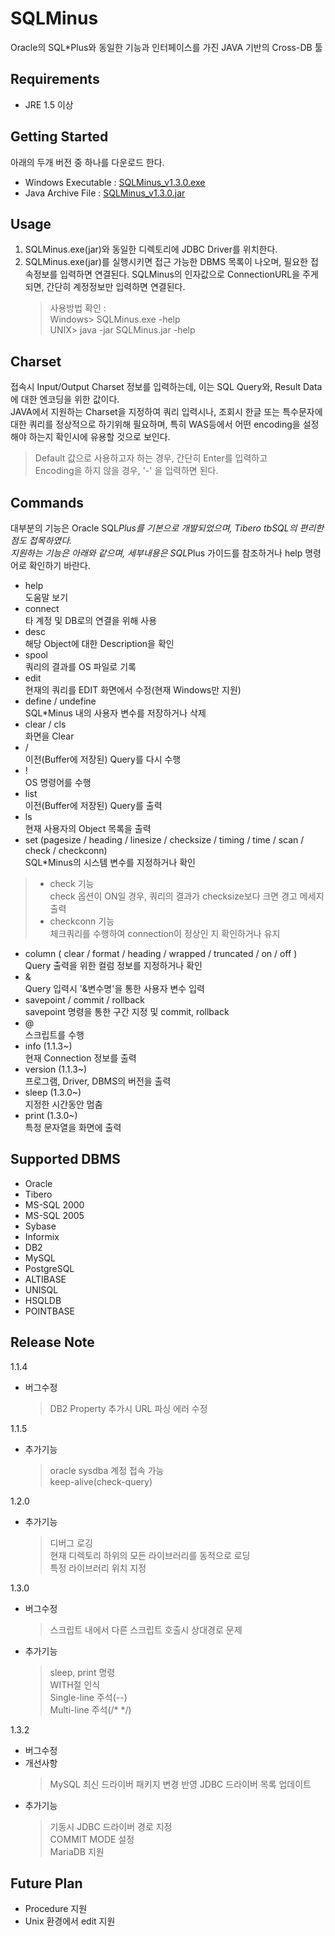 SQLMinus
=============================
Oracle의 SQL*Plus와 동일한 기능과 인터페이스를 가진 JAVA 기반의 Cross-DB 툴


Requirements
---------------
* JRE 1.5 이상

Getting Started
---------------
아래의 두개 버전 중 하나를 다운로드 한다.
* Windows Executable : [SQLMinus_v1.3.0.exe](https://github.com/cool8519/SQLMinus/raw/master/output/SQLMinus_v1.3.0.exe)
* Java Archive File : [SQLMinus_v1.3.0.jar](https://github.com/cool8519/SQLMinus/raw/master/output/SQLMinus_v1.3.0.jar)

Usage
---------------
1. SQLMinus.exe(jar)와 동일한 디렉토리에 JDBC Driver를 위치한다.
2. SQLMinus.exe(jar)를 실행시키면 접근 가능한 DBMS 목록이 나오며, 필요한 접속정보를 입력하면 연결된다.
   SQLMinus의 인자값으로 ConnectionURL을 주게 되면, 간단히 계정정보만 입력하면 연결된다.
   > 사용방법 확인 :<br>
      Windows> SQLMinus.exe -help <br>
      UNIX> java -jar SQLMinus.jar -help

Charset
---------------

  접속시 Input/Output Charset 정보를 입력하는데, 이는 SQL Query와, Result Data에 대한 엔코딩을 위한 값이다.<br>
 JAVA에서 지원하는 Charset을 지정하여 쿼리 입력시나, 조회시 한글 또는 특수문자에 대한 쿼리를 정상적으로 하기위해 필요하며, 특히 WAS등에서 어떤 encoding을 설정해야 하는지 확인시에 유용할 것으로 보인다.<br>
  > Default 값으로 사용하고자 하는 경우, 간단히 Enter를 입력하고<br>
    Encoding을 하지 않을 경우, '-' 을 입력하면 된다.

Commands
---------------

   대부분의 기능은 Oracle SQL*Plus를 기본으로 개발되었으며, Tibero tbSQL의 편리한 점도 접목하였다.<br>
   지원하는 기능은 아래와 같으며, 세부내용은 SQL*Plus 가이드를 참조하거나 help 명령어로 확인하기 바란다.<br>
   
* help<br>
    도움말 보기
* connect<br>
     타 계정 및 DB로의 연결을 위해 사용
* desc<br>
     해당 Object에 대한 Description을 확인
* spool<br>
     쿼리의 결과를 OS 파일로 기록
* edit<br>
     현재의 쿼리를 EDIT 화면에서 수정(현재 Windows만 지원)
* define / undefine<br>
   SQL*Minus 내의 사용자 변수를 저장하거나 삭제
* clear / cls<br>
     화면을 Clear
* /<br>
     이전(Buffer에 저장된) Query를 다시 수행
* !<br>
   OS 명령어를 수행
* list<br>
     이전(Buffer에 저장된) Query를 출력
* ls<br>
     현재 사용자의 Object 목록을 출력
* set (pagesize / heading / linesize / checksize / timing / time / scan / check / checkconn)<br>
   SQL*Minus의 시스템 변수를 지정하거나 확인
> * check 기능 <br>
   check 옵션이 ON일 경우, 쿼리의 결과가 checksize보다 크면 경고 메세지 출력
>  * checkconn 기능 <br>
     체크쿼리를 수행하여 connection이 정상인 지 확인하거나 유지
* column ( clear / format / heading / wrapped / truncated / on / off )<br>
   Query 출력을 위한 컬럼 정보를 지정하거나 확인
* &<br>
   Query 입력시 '&변수명'을 통한 사용자 변수 입력
* savepoint / commit / rollback<br>
   savepoint 명령을 통한 구간 지정 및 commit, rollback
* @<br>
      스크립트를 수행
* info (1.1.3~)<br>
      현재 Connection 정보를 출력
* version (1.1.3~)<br>
      프로그램, Driver, DBMS의 버전을 출력
* sleep (1.3.0~)<br>
      지정한 시간동안 멈춤
* print (1.3.0~)<br>
      특정 문자열을 화면에 출력

Supported DBMS
---------------
 - Oracle
 - Tibero
 - MS-SQL 2000
 - MS-SQL 2005
 - Sybase
 - Informix
 - DB2
 - MySQL
 - PostgreSQL
 - ALTIBASE
 - UNISQL
 - HSQLDB
 - POINTBASE

Release Note
---------------
1.1.4
 - 버그수정<br>
   > DB2 Property 추가시 URL 파싱 에러 수정<br>

1.1.5
 - 추가기능<br>
   > oracle sysdba 계정 접속 가능<br>
   > keep-alive(check-query)<br>
   
1.2.0
 - 추가기능<br>
   > 디버그 로깅<br>
   > 현재 디렉토리 하위의 모든 라이브러리를 동적으로 로딩<br>
   > 특정 라이브러리 위치 지정<br>

1.3.0
 - 버그수정<br>
   > 스크립트 내에서 다른 스크립트 호출시 상대경로 문제<br>
 - 추가기능<br>
   > sleep, print 명령<br>
   > WITH절 인식<br>
   > Single-line 주석(--)<br>
   > Multi-line 주석(/* */)<br>
   
1.3.2
 - 버그수정<br>
 - 개선사항<br>
   > MySQL 최신 드라이버 패키지 변경 반영
   > JDBC 드라이버 목록 업데이트
 - 추가기능<br>
   > 기동시 JDBC 드라이버 경로 지정<br>
   > COMMIT MODE 설정<br>
   > MariaDB 지원<br>
   
Future Plan
---------------
* Procedure 지원
* Unix 환경에서 edit 지원
